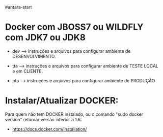 #antara-start

Docker com  JBOSS7 ou WILDFLY com JDK7 ou JDK8 
===============================================

- dev --> instruções e arquivos para configurar ambiente de DESENVOLVIMENTO.

- tta --> instruções e arquivos para configurar ambiente de TESTE LOCAL e em CLIENTE.

- pta --> instruções e arquivos para configurar ambiente de PRODUÇÃO


Instalar/Atualizar DOCKER:
==============================================

Para quem não tem DOCKER instalado, ou o comando "sudo docker version" retornar versão inferior a 1.6:
 - https://docs.docker.com/installation/


